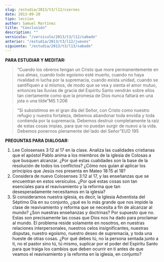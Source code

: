 ```yaml
---
slug: /estudia/2013/t3/l12/viernes
date: 2013-09-20
tipo: leccion
author: Samuel Martínez
title: "Conclusión"
description: ""
versiculo: "/versiculo/2013/t3/l12/sabado"
anterior: "/estudia/2013/t3/l12/jueves"
siguiente: "/estudia/2013/t3/l13/sabado"
---
```


**PARA ESTUDIAR Y MEDITAR:**

> “Cuando los obreros tengan un Cristo que more permanentemente en sus almas, cuando todo egoísmo esté muerto, cuando no haya rivalidad ni lucha por la supremacía, cuando exista unidad, cuando se santifiquen a sí mismos, de modo que se vea y sienta el amor mutuo, entonces las lluvias de gracia del Espíritu Santo vendrán sobre ellos tan ciertamente como que la promesa de Dios nunca faltará en una jota o una tilde”MS 1:206

> “Si subsistimos en el gran día del Señor, con Cristo como nuestro refugio y nuestra fortaleza, debemos abandonar toda envidia y toda contienda por la supremacía. Debemos destruir completamente la raíz de estas cosas impías, para que no puedan surgir de nuevo a la vida. Debemos ponernos plenamente del lado del Señor”EUD 195

**PREGUNTAS PARA DIALOGAR:**

1.  Lee Colosenses 3:12 al 17 en la clase. Analiza las cualidades cristianas que el apóstol Pablo anima a los miembros de la iglesia de Colosas a que busquen alcanzar. ¿Por qué estas cualidades son la base de la resolución de todos los conflictos? ¿Cómo nos guían al aplicar los principios que Jesús nos presenta en Mateo 18:15 al 18?
2.  Considera de nuevo Colosenses 3:12 al 17, y las enseñanzas que se encuentran en estos versículos. ¿Por qué estas cosas son tan esenciales para el reavivamiento y la reforma que tan desesperadamente necesitamos en la iglesia?
3.  Si consideramos nuestra iglesia, es decir, la Iglesia Adventista del Séptimo Día en su conjunto, ¿qué es lo más grande que nos impide la clase de reavivamiento y reforma que se necesita a fin de alcanzar al mundo? ¿Son nuestras enseñanzas y doctrinas? Por supuesto que no. Estas son precisamente las cosas que Dios nos ha dado para proclamar al mundo. El problema reside solamente en nosotros, en nuestras relaciones interpersonales, nuestros celos insignificantes, nuestras disputas, nuestro egoísmo, nuestro deseo de supremacía, y toda una hueste de otras cosas. ¿Por qué debes tú, no la persona sentada junto a ti, no el pastor sino tú, tú mismo, suplicar por el poder del Espíritu Santo para que traiga los cambios que deben ocurrir en ti antes de que veamos el reavivamiento y la reforma en la iglesia, en conjunto?
